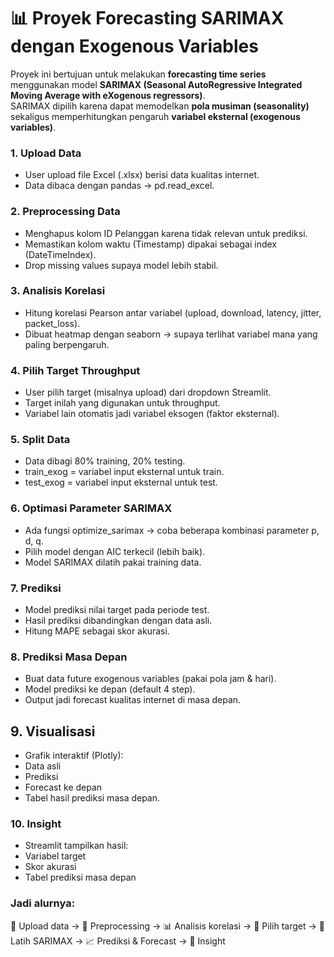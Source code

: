# 📊 Proyek Forecasting SARIMAX dengan Exogenous Variables

Proyek ini bertujuan untuk melakukan **forecasting time series** menggunakan model **SARIMAX (Seasonal AutoRegressive Integrated Moving Average with eXogenous regressors)**.  
SARIMAX dipilih karena dapat memodelkan **pola musiman (seasonality)** sekaligus memperhitungkan pengaruh **variabel eksternal (exogenous variables)**.

### 1. Upload Data
- User upload file Excel (.xlsx) berisi data kualitas internet.
- Data dibaca dengan pandas → pd.read_excel.

### 2. Preprocessing Data
- Menghapus kolom ID Pelanggan karena tidak relevan untuk prediksi.
- Memastikan kolom waktu (Timestamp) dipakai sebagai index (DateTimeIndex).
- Drop missing values supaya model lebih stabil.

### 3. Analisis Korelasi
- Hitung korelasi Pearson antar variabel (upload, download, latency, jitter, packet_loss).
- Dibuat heatmap dengan seaborn → supaya terlihat variabel mana yang paling berpengaruh.

### 4. Pilih Target Throughput
- User pilih target (misalnya upload) dari dropdown Streamlit.
- Target inilah yang digunakan untuk throughput.
- Variabel lain otomatis jadi variabel eksogen (faktor eksternal).

### 5. Split Data
- Data dibagi 80% training, 20% testing.
- train_exog = variabel input eksternal untuk train.
- test_exog = variabel input eksternal untuk test.

### 6. Optimasi Parameter SARIMAX
- Ada fungsi optimize_sarimax → coba beberapa kombinasi parameter p, d, q.
- Pilih model dengan AIC terkecil (lebih baik).
- Model SARIMAX dilatih pakai training data.

### 7. Prediksi
- Model prediksi nilai target pada periode test.
- Hasil prediksi dibandingkan dengan data asli.
- Hitung MAPE sebagai skor akurasi.

### 8. Prediksi Masa Depan
- Buat data future exogenous variables (pakai pola jam & hari).
- Model prediksi ke depan (default 4 step).
- Output jadi forecast kualitas internet di masa depan.

## 9. Visualisasi
- Grafik interaktif (Plotly):
- Data asli
- Prediksi
- Forecast ke depan
- Tabel hasil prediksi masa depan.

### 10. Insight
- Streamlit tampilkan hasil:
- Variabel target
- Skor akurasi
- Tabel prediksi masa depan

### Jadi alurnya:
📂 Upload data → 🧹 Preprocessing → 📊 Analisis korelasi → 🎯 Pilih target → 🔧 Latih SARIMAX → 📈 Prediksi & Forecast → 📝 Insight
